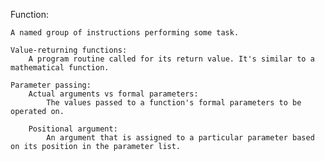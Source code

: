 Function:
    
    A named group of instructions performing some task.
    
    Value-returning functions:
        A program routine called for its return value. It's similar to a mathematical function.

    Parameter passing:
        Actual arguments vs formal parameters:
            The values passed to a function's formal parameters to be operated on.
        
        Positional argument:
            An argument that is assigned to a particular parameter based on its position in the parameter list.


